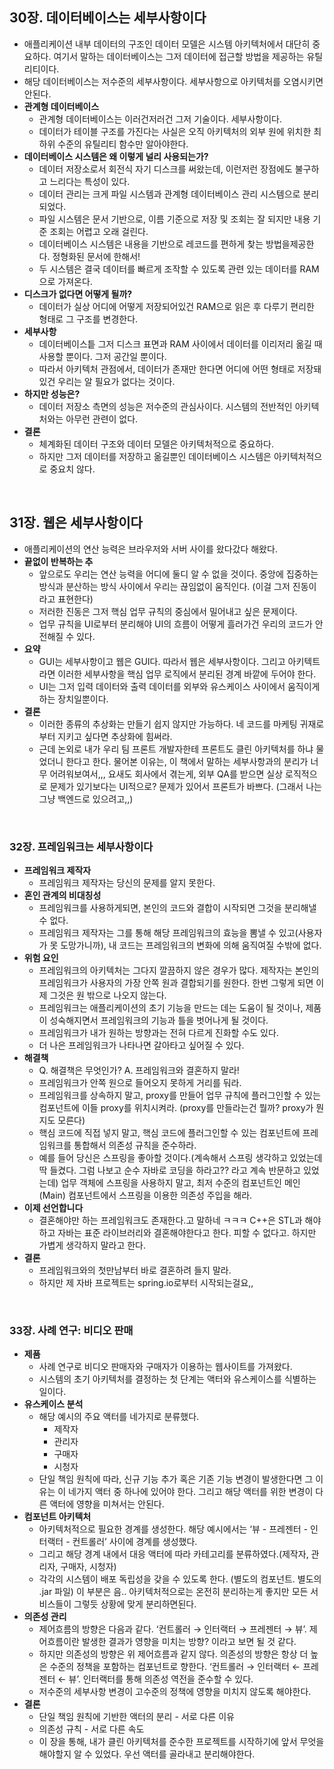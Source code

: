## 30장. 데이터베이스는 세부사항이다

- 애플리케이션 내부 데이터의 구조인 데이터 모델은 시스템 아키텍처에서 대단히 중요하다. 여기서 말하는 데이터베이스는 그저 데이터에 접근할 방법을 제공하는 유틸리티이다.
- 해당 데이터베이스는 저수준의 세부사항이다. 세부사항으로 아키텍처를 오염시키면 안된다.
- **관계형 데이터베이스**
    - 관계형 데이터베이스는 이러건저러건 그저 기술이다. 세부사항이다.
    - 데이터가 테이블 구조를 가진다는 사실은 오직 아키텍처의 외부 원에 위치한 최하위 수준의 유틸리티 함수만 알아야한다.
- **데이터베이스 시스템은 왜 이렇게 널리 사용되는가?**
    - 데이터 저장소로서 회전식 자기 디스크를 써왔는데, 이런저런 장점에도 불구하고 느리다는 특성이 있다.
    - 데이터 관리는 크게 파일 시스템과 관계형 데이터베이스 관리 시스템으로 분리되었다.
    - 파일 시스템은 문서 기반으로, 이름 기준으로 저장 및 조회는 잘 되지만 내용 기준 조회는 어렵고 오래 걸린다.
    - 데이터베이스 시스템은 내용을 기반으로 레코드를 편하게 찾는 방법을제공한다.  정형화된 문서에 한해서!
    - 두 시스템은 결국 데이터를 빠르게 조작할 수 있도록 관련 있는 데이터를 RAM으로 가져온다.
- **디스크가 없다면 어떻게 될까?**
    - 데이터가 실상 어디에 어떻게 저장되어있건 RAM으로 읽은 후 다루기  편리한 형태로 그 구조를 변경한다.
- **세부사항**
    - 데이터베이스틑 그저 디스크 표면과 RAM 사이에서 데이터를 이리저리 옮길 때 사용할 뿐이다. 그저 공간일 뿐이다.
    - 따라서 아키텍처 관점에서, 데이터가 존재만 한다면 어디에 어떤 형태로 저장돼있건 우리는 알 필요가 없다는 것이다.
- **하지만 성능은?**
    - 데이터 저장소 측면의 성능은 저수준의 관심사이다. 시스템의 전반적인 아키텍처와는 아무런 관련이 없다.
- **결론**
    - 체계화된 데이터 구조와 데이터 모델은 아키텍처적으로 중요하다.
    - 하지만 그저 데이터를 저장하고 옮길뿐인 데이터베이스 시스템은 아키텍처적으로 중요치 않다.

<br>

## 31장. 웹은 세부사항이다

- 애플리케이션의 연산 능력은 브라우저와 서버 사이를 왔다갔다 해왔다.
- **끝없이 반복하는 추**
    - 앞으로도 우리는 연산 능력을 어디에 둘디 알 수 없을 것이다. 중앙에 집중하는 방식과 분산하는 방식 사이에서 우리는 끊임없이 움직인다. (이걸 그저 진동이라고 표현한다)
    - 저러한 진동은 그저 핵심 업무 규칙의 중심에서 밀어내고 싶은 문제이다.
    - 업무 규칙을 UI로부터 분리해야 UI의 흐름이 어떻게 흘러가건 우리의 코드가 안전해질 수 있다.
- **요약**
    - GUI는 세부사항이고 웹은 GUI다. 따라서 웹은 세부사항이다. 그리고 아키텍트라면 이러한 세부사항을 핵심 업무 로직에서 분리된 경계 바깥에 두어야 한다.
    - UI는 그저 입력 데이터와 출력 데이터를 외부와 유스케이스 사이에서 움직이게 하는 장치일뿐이다.
- **결론**
    - 이러한 종류의 추상화는 만들기 쉽지 않지만 가능하다. 네 코드를 마케팅 귀재로부터 지키고 싶다면 추상화에 힘써라.
    - 근데 논외로 내가 우리 팀 프론트 개발자한테 프론트도 클린 아키텍처를 하냐 물었더니 한다고 한다. 물어본 이유는, 이 책에서 말하는 세부사항과의 분리가 너무 어려워보여서,,, 요새도 회사에서 겪는게, 외부 QA를 받으면 실상 로직적으로 문제가 있기보다는 UI적으로? 문제가 있어서 프론트가 바쁘다. (그래서 나는 그냥 백엔드로 있으려고,,)

<br>

### 32장. 프레임워크는 세부사항이다

- **프레임워크 제작자**
    - 프레임워크 제작자는 당신의 문제를 알지 못한다.
- **혼인 관계의 비대칭성**
    - 프레임워크를 사용하게되면, 본인의 코드와 결합이 시작되면 그것을 분리해낼 수 없다.
    - 프레임워크 제작자는 그를 통해 해당 프레임워크의 효능을 뽐낼 수 있고(사용자가 못 도망가니까), 내 코드는 프레임워크의 변화에 의해 움직여질 수밖에 없다.
- **위험 요인**
    - 프레임워크의 아키텍처는 그다지 깔끔하지 않은 경우가 많다. 제작자는 본인의 프레임워크가 사용자의 가장 안쪽 원과 결합되기를 원한다. 한번 그렇게 되면 이제 그것은 원 밖으로 나오지 않는다.
    - 프레임워크는 애플리케이션의 초기 기능을 만드는 데는 도움이 될 것이나, 제품이 성숙해지면서 프레임워크의 기능과 틀을 벗어나게 될 것이다.
    - 프레임워크가 내가 원하는 방향과는 전혀 다르게 진화할 수도 있다.
    - 더 나은 프레임워크가 나타나면 갈아타고 싶어질 수 있다.
- **해결책**
    - Q. 해결책은 무엇인가? A. 프레임워크와 결혼하지 말라!
    - 프레임워크가 안쪽 원으로 들어오지 못하게 거리를 둬라.
    - 프레임워크를 상속하지 말고, proxy를 만들어 업무 규칙에 플러그인할 수 있는 컴포넌트에 이들 proxy를 위치시켜라. (proxy를 만들라는건 뭘까? proxy가 뭔지도 모른다)
    - 핵심 코드에 직접 넣지 말고, 핵심 코드에 플러그인할 수 있는 컴포넌트에 프레임워크를 통합해서 의존성 규칙을 준수하라.
    - 예를 들어 당신은 스프링을 좋아할 것이다.(계속해서 스프링 생각하고 있었는데 딱 들켰다. 그럼 나보고 순수 자바로 코딩을 하라고?? 라고 계속 반문하고 있었는데)
    업무 객체에 스프링을 사용하지 말고, 최저 수준의 컴포넌트인 메인(Main) 컴포넌트에서 스프링을 이용한 의존성 주입을 해라.
- **이제 선언합니다**
    - 결혼해야만 하는 프레임워크도 존재한다.고 말하네 ㅋㅋㅋ C++은 STL과 해야하고 자바는 표준 라이브러리와 결혼해야한다고 한다. 피할 수 없다고. 하지만 가볍게 생각하지 말라고 한다.
- **결론**
    - 프레임워크와의 첫만남부터 바로 결혼하려 들지 말라.
    - 하지만 제 자바 프로젝트는 spring.io로부터 시작되는걸요,,

<br>

### 33장. 사례 연구: 비디오 판매

- **제품**
    - 사례 연구로 비디오 판매자와 구매자가 이용하는 웹사이트를 가져왔다.
    - 시스템의 초기 아키텍처를 결정하는 첫 단계는 액터와 유스케이스를 식별하는 일이다.
- **유스케이스 분석**
    - 해당 예시의 주요 액터를 네가지로 분류했다.
        - 제작자
        - 관리자
        - 구매자
        - 시청자
    - 단일 책임 원칙에 따라, 신규 기능 추가 혹은 기존 기능 변경이 발생한다면 그 이유는 이 네가지 액터 중 하나에 있어야 한다. 그리고 해당 액터를 위한 변경이 다른 액터에 영향을 미쳐서는 안된다.
- **컴포넌트 아키텍처**
    - 아키텍처적으로 필요한 경계를 생성한다. 해당 예시에서는 ‘뷰 - 프레젠터 - 인터랙터 - 컨트롤러’ 사이에 경계를 생성했다.
    - 그리고 해당 경계 내에서 대응 액터에 따라 카테고리를 분류하였다.(제작자, 관리자, 구매자, 시청자)
    - 각각의 시스템이 배포 독립성을 갖을 수 있도록 한다. (별도의 컴포넌트. 별도의 .jar 파일)
    이 부분은 음.. 아키텍처적으로는 온전히 분리하는게 좋지만 모든 서비스들이 그렇듯 상황에 맞게 분리하면된다.
- **의존성 관리**
    - 제어흐름의 방향은 다음과 같다. ‘컨트롤러 → 인터랙터 → 프레젠터 → 뷰’. 제어흐름이란 발생한 결과가 영향을 미치는 방향? 이라고 보면 될 것 같다.
    - 하지만 의존성의 방향은 위 제어흐름과 같지 않다. 의존성의 방향은 항상 더 높은 수준의 정책을 포함하는 컴포넌트로 향한다. ‘컨트롤러 → 인터랙터 ← 프레젠터 ← 뷰’. 인터랙터를 통해 의존성 역전을 준수할 수 있다.
    - 저수준의 세부사항 변경이 고수준의 정책에 영향을 미치지 않도록 해야한다.
- **결론**
    - 단일 책임 원칙에 기반한 액터의 분리 - 서로 다른 이유
    - 의존성 규칙 - 서로 다른 속도
    - 이 장을 통해, 내가 클린 아키텍처를 준수한 프로젝트를 시작하기에 앞서 무엇을 해야할지 알 수 있었다. 우선 액터를 골라내고 분리해야한다.

<br>
